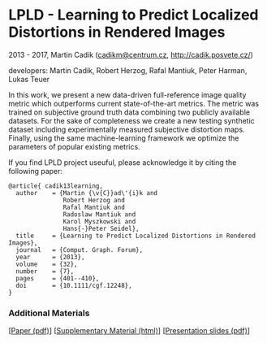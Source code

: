# LPLD - Learning to Predict Localized Distortions in Rendered Images

2013 - 2017, Martin Cadik (cadikm@centrum.cz, http://cadik.posvete.cz/)

developers: Martin Cadik, Robert Herzog, Rafal Mantiuk, Peter Harman, Lukas Teuer


In this work, we present a new data-driven full-reference image quality metric which outperforms current state-of-the-art metrics. The metric was trained on subjective ground truth data combining two publicly available datasets. For the sake of completeness we create a new testing synthetic dataset including experimentally measured subjective distortion maps. Finally, using the same machine-learning framework we optimize the parameters of popular existing metrics. 

If you find LPLD project useuful, please acknowledge it by citing the following paper:

```
@article{ cadik13learning, 
  author    = {Martin {\v{C}}ad\'{i}k and
               Robert Herzog and
               Rafal Mantiuk and
               Radoslaw Mantiuk and
               Karol Myszkowski and
               Hans{-}Peter Seidel},
  title     = {Learning to Predict Localized Distortions in Rendered Images},
  journal   = {Comput. Graph. Forum},
  year      = {2013},
  volume    = {32},
  number    = {7},
  pages     = {401--410},
  doi       = {10.1111/cgf.12248},
}
```

### Additional Materials
[<a href="http://resources.mpi-inf.mpg.de/hdr/metric/cadik13learning.pdf">Paper (pdf)</a>]
[<a href="http://resources.mpi-inf.mpg.de/hdr/metric/cadik13learning_supp.html">Supplementary Material (html)</a>]
[<a href="http://resources.mpi-inf.mpg.de/hdr/metric/cadik13learning_presentation.pdf">Presentation slides (pdf)</a>] 


